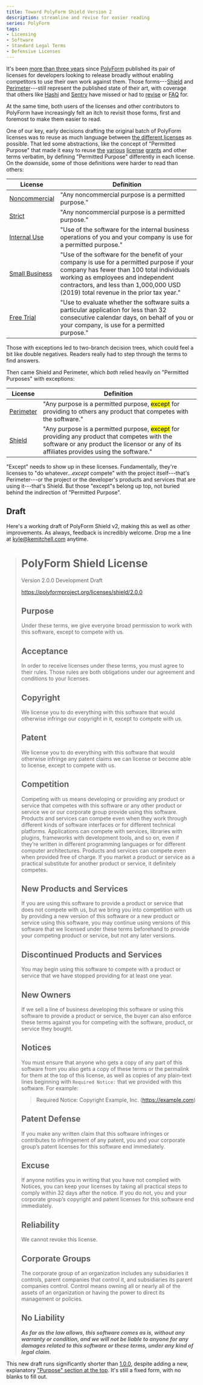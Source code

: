 ```yaml
---
title: Toward PolyForm Shield Version 2
description: streamline and revise for easier reading
series: PolyForm
tags:
- Licensing
- Software
- Standard Legal Terms
- Defensive Licenses
---
```


It's been [more than three years](/2020/05/14/PolyForm-Defensive-Perimenter) since [PolyForm](https://polyformproject.org) published its pair of licenses for developers looking to release broadly without enabling competitors to use their own work against them.  Those forms---[Shield](https://polyformproject.org/licenses/shield/1.0.0/) and [Perimeter](https://polyformproject.org/licenses/perimeter/1.0.0/)---still represent the published state of their art, with coverage that others like [Hashi](https://writing.kemitchell.com/2023/08/18/HashiCorp-BSL) and [Sentry](https://fsl.software/) have missed or had to [revise](https://www.hashicorp.com/bsl#why-we-made-this-update) or [FAQ](https://www.hashicorp.com/license-faq) for.

At the same time, both users of the licenses and other contributors to PolyForm have increasingly felt an itch to revisit those forms, first and foremost to make them easier to read.

One of our key, early decisions drafting the original batch of PolyForm licenses was to reuse as much language between [the different licenses](https://polyformproject.org/licenses/) as possible.  That led some abstractions, like the concept of "Permitted Purpose" that made it easy to reuse [the](https://polyformproject.org/licenses/noncommercial/1.0.0#copyright-license) [various](https://polyformproject.org/licenses/noncommercial/1.0.0#patent-license) [license](https://polyformproject.org/licenses/noncommercial/1.0.0#distribution-license) [grants](https://polyformproject.org/licenses/noncommercial/1.0.0#changes-and-new-works-license) and other terms verbatim, by defining "Permitted Purpose" differently in each license.  On the downside, some of those definitions were harder to read than others:

| License | Definition |
|-|-|
| [Noncommercial](https://polyformproject.org/licenses/noncommercial/1.0.0#noncommercial-purposes) | "Any noncommercial purpose is a permitted purpose." |
| [Strict](https://polyformproject.org/licenses/strict/1.0.0#noncommercial-purposes) | "Any noncommercial purpose is a permitted purpose." |
| [Internal Use](https://polyformproject.org/licenses/internal-use/1.0.0#internal-business-use) | "Use of the software for the internal business operations of you and your company is use for a permitted purpose." |
| [Small Business](https://polyformproject.org/licenses/small-business/1.0.0#small-business) | "Use of the software for the benefit of your company is use for a permitted purpose if your company has fewer than 100 total individuals working as employees and independent contractors, and less than 1,000,000 USD (2019) total revenue in the prior tax year." |
| [Free Trial](https://polyformproject.org/licenses/free-trial/1.0.0#free-trial) | "Use to evaluate whether the software suits a particular application for less than 32 consecutive calendar days, on behalf of you or your company, is use for a permitted purpose." |

Those with exceptions led to two-branch decision trees, which could feel a bit like double negatives.  Readers really had to step through the terms to find answers.

Then came Shield and Perimeter, which _both_ relied heavily on "Permitted Purposes" with exceptions:

| License | Definition |
|-|-|
| [Perimeter](https://polyformproject.org/licenses/perimeter/1.0.0#noncompete) | "Any purpose is a permitted purpose, <mark>except</mark> for providing to others any product that competes with the software." |
| [Shield](https://polyformproject.org/licenses/shield/1.0.0#noncompete) | "Any purpose is a permitted purpose, <mark>except</mark> for providing any product that competes with the software or any product the licensor or any of its affiliates provides using the software." |

"Except" needs to show up in these licenses.  Fundamentally, they're licenses to "do whatever..._except_ compete" with the project itself---that's Perimeter---or the project or the developer's products and services that are using it---that's Shield.  But those "except"s belong up top, not buried behind the indirection of "Permitted Purpose".

## Draft

Here's a working draft of PolyForm Shield v2, making this as well as other improvements.  As always, feedback is incredibly welcome.  Drop me a line at [kyle@kemitchell.com](mailto:kyle@kemitchell.com) anytime.

> # PolyForm Shield License
>
> Version 2.0.0 Development Draft
>
> <https://polyformproject.org/licenses/shield/2.0.0>
>
> ## Purpose
>
> Under these terms, we give everyone broad permission to work with this software, except to compete with us.
>
> ## Acceptance
>
> In order to receive licenses under these terms, you must agree to their rules. Those rules are both obligations under our agreement and conditions to your licenses.
>
> ## Copyright
>
> We license you to do everything with this software that would otherwise infringe our copyright in it, except to compete with us.
>
> ## Patent
>
> We license you to do everything with this software that would otherwise infringe any patent claims we can license or become able to license, except to compete with us.
>
> ## Competition
>
> Competing with us means developing or providing any product or service that competes with this software or any other product or service we or our corporate group provide using this software. Products and services can compete even when they work through different kinds of software interfaces or for different technical platforms. Applications can compete with services, libraries with plugins, frameworks with development tools, and so on, even if they’re written in different programming languages or for different computer architectures. Products and services can compete even when provided free of charge. If you market a product or service as a practical substitute for another product or service, it definitely competes.
>
> ## New Products and Services
>
> If you are using this software to provide a product or service that does not compete with us, but we bring you into competition with us by providing a new version of this software or a new product or service using this software, you may continue using versions of this software that we licensed under these terms beforehand to provide your competing product or service, but not any later versions.
>
> ## Discontinued Products and Services
>
> You may begin using this software to compete with a product or service that we have stopped providing for at least one year.
>
> ## New Owners
>
> If we sell a line of business developing this software or using this software to provide a product or service, the buyer can also enforce these terms against you for competing with the software, product, or service they bought.
>
> ## Notices
>
> You must ensure that anyone who gets a copy of any part of this software from you also gets a copy of these terms or the permalink for them at the top of this license, as well as copies of any plain-text lines beginning with `Required Notice:` that we provided with this software. For example:
>
> > Required Notice: Copyright Example, Inc. (https://example.com)
>
> ## Patent Defense
>
> If you make any written claim that this software infringes or contributes to infringement of any patent, you and your corporate group’s patent licenses for this software end immediately.
>
> ## Excuse
>
> If anyone notifies you in writing that you have not complied with Notices, you can keep your licenses by taking all practical steps to comply within 32 days after the notice. If you do not, you and your corporate group’s copyright and patent licenses for this software end immediately.
>
> ## Reliability
>
> We cannot revoke this license.
>
> ## Corporate Groups
>
> The corporate group of an organization includes any subsidiaries it controls, parent companies that control it, and subsidiaries its parent companies control. Control means owning all or nearly all of the assets of an organization or having the power to direct its management or policies.
>
> ## No Liability
>
> ***As far as the law allows, this software comes as is, without any warranty or condition, and we will not be liable to anyone for any damages related to this software or these terms, under any kind of legal claim.***

This new draft runs significantly shorter than [1.0.0](https://polyformproject.org/licenses/shield/1.0.0), despite adding a new, explanatory ["Purpose" section at the top](#purpose).  It's still a fixed form, with no blanks to fill out.
